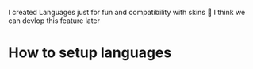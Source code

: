 I created Languages just for fun and compatibility with skins 🫨
I think we can devlop this feature later
# How to setup languages
